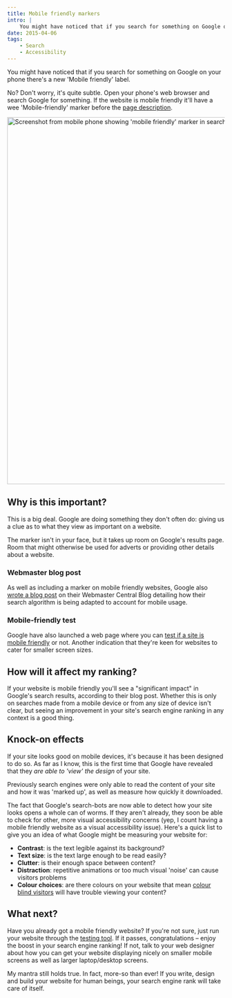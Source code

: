 ```yaml
---
title: Mobile friendly markers
intro: |
    You might have noticed that if you search for something on Google on your phone there's a new 'Mobile friendly' label.
date: 2015-04-06
tags:
    - Search
    - Accessibility
---
```


You might have noticed that if you search for something on Google on your phone there's a new 'Mobile friendly' label.

No? Don't worry, it's quite subtle. Open your phone's web browser and search Google for something. If the website is mobile friendly it'll have a wee 'Mobile-friendly' marker before the [page description](/blog/page-descriptions).

<img src="/assets/img/resources/screenshot-mobile-friendly.png" alt="Screenshot from mobile phone showing 'mobile friendly' marker in search results" width="800" height="848" />

## Why is this important?

This is a big deal. Google are doing something they don't often do: giving us a clue as to what they view as important on a website.

The marker isn't in your face, but it takes up room on Google's results page. Room that might otherwise be used for adverts or providing other details about a website.

### Webmaster blog post

As well as including a marker on mobile friendly websites, Google also [wrote a blog post](http://googlewebmastercentral.blogspot.co.uk/2015/02/finding-more-mobile-friendly-search.html) on their Webmaster Central Blog detailing how their search algorithm is being adapted to account for mobile usage.

### Mobile-friendly test

Google have also launched a web page where you can [test if a site is mobile friendly](https://www.google.com/webmasters/tools/mobile-friendly/) or not. Another indication that they're keen for websites to cater for smaller screen sizes.


## How will it affect my ranking?

If your website is mobile friendly you'll see a "significant impact" in Google's search results, according to their blog post. Whether this is only on searches made from a mobile device or from any size of device isn't clear, but seeing an improvement in your site's search engine ranking in any context is a good thing.


## Knock-on effects

If your site looks good on mobile devices, it's because it has been designed to do so. As far as I know, this is the first time that Google have revealed that they _are able to 'view' the design_ of your site.

Previously search engines were only able to read the content of your site and how it was 'marked up', as well as measure how quickly it downloaded.

The fact that Google's search-bots are now able to detect how your site looks opens a whole can of worms. If they aren't already, they soon be able to check for other, more visual accessibility concerns (yep, I count having a mobile friendly website as a visual accessibility issue). Here's a quick list to give you an idea of what Google might be measuring your website for:

- <b>Contrast</b>: is the text legible against its background?
- <b>Text size</b>: is the text large enough to be read easily?
- <b>Clutter</b>: is their enough space between content?
- <b>Distraction</b>: repetitive animations or too much visual 'noise' can cause visitors problems
- <b>Colour choices</b>: are there colours on your website that mean [colour blind visitors](http://www.colourblindawareness.org/colour-blindness/) will have trouble viewing your content?


## What next?

Have you already got a mobile friendly website? If you're not sure, just run your website through the [testing tool](https://www.google.com/webmasters/tools/mobile-friendly/). If it passes, congratulations – enjoy the boost in your search engine ranking! If not, talk to your web designer about how you can get your website displaying nicely on smaller mobile screens as well as larger laptop/desktop screens.

My mantra still holds true. In fact, more-so than ever! If you write, design and build your website for human beings, your search engine rank will take care of itself.
